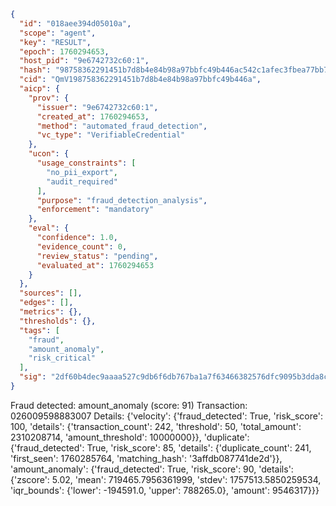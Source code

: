```json
{
  "id": "018aee394d05010a",
  "scope": "agent",
  "key": "RESULT",
  "epoch": 1760294653,
  "host_pid": "9e6742732c60:1",
  "hash": "98758362291451b7d8b4e84b98a97bbfc49b446ac542c1afec3fbea77bb73fd6",
  "cid": "QmV198758362291451b7d8b4e84b98a97bbfc49b446a",
  "aicp": {
    "prov": {
      "issuer": "9e6742732c60:1",
      "created_at": 1760294653,
      "method": "automated_fraud_detection",
      "vc_type": "VerifiableCredential"
    },
    "ucon": {
      "usage_constraints": [
        "no_pii_export",
        "audit_required"
      ],
      "purpose": "fraud_detection_analysis",
      "enforcement": "mandatory"
    },
    "eval": {
      "confidence": 1.0,
      "evidence_count": 0,
      "review_status": "pending",
      "evaluated_at": 1760294653
    }
  },
  "sources": [],
  "edges": [],
  "metrics": {},
  "thresholds": {},
  "tags": [
    "fraud",
    "amount_anomaly",
    "risk_critical"
  ],
  "sig": "2df60b4dec9aaaa527c9db6f6db767ba1a7f63466382576dfc9095b3dda8ce6c"
}
```

Fraud detected: amount_anomaly (score: 91)
Transaction: 026009598883007
Details: {'velocity': {'fraud_detected': True, 'risk_score': 100, 'details': {'transaction_count': 242, 'threshold': 50, 'total_amount': 2310208714, 'amount_threshold': 10000000}}, 'duplicate': {'fraud_detected': True, 'risk_score': 85, 'details': {'duplicate_count': 241, 'first_seen': 1760285764, 'matching_hash': '3affdb087741de2d'}}, 'amount_anomaly': {'fraud_detected': True, 'risk_score': 90, 'details': {'zscore': 5.02, 'mean': 719465.7956361999, 'stdev': 1757513.5850259534, 'iqr_bounds': {'lower': -194591.0, 'upper': 788265.0}, 'amount': 9546317}}}